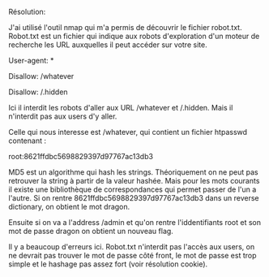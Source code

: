 Résolution:

J'ai utilisé l'outil nmap qui m'a permis de découvrir le fichier robot.txt.
Robot.txt est un fichier qui indique aux robots d'exploration d'un moteur de recherche les URL auxquelles il peut accéder sur votre site.

User-agent: *

Disallow: /whatever

Disallow: /.hidden

Ici il interdit les robots d'aller aux URL /whatever et /.hidden. Mais il n'interdit pas aux users d'y aller.

Celle qui nous interesse est /whatever, qui contient un fichier htpasswd contenant :

root:8621ffdbc5698829397d97767ac13db3

MD5 est un algorithme qui hash les strings. Théoriquement on ne peut pas retrouver la string à partir de la valeur hashée. Mais pour les mots courants il existe une bibliothèque de correspondances qui permet passer de l'un a l'autre.
Si on rentre 8621ffdbc5698829397d97767ac13db3 dans un reverse dictionary, on obtient le mot dragon.

Ensuite si on va a l'address /admin et qu'on rentre l'iddentifiants root et son mot de passe dragon on obtient un nouveau flag.

Il y a beaucoup d'erreurs ici. Robot.txt n'interdit pas l'accès aux users, on ne devrait pas trouver le mot de passe côté front, le mot de passe est trop simple et le hashage pas assez fort (voir résolution cookie).
